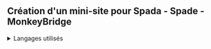 ## Création d'un mini-site pour Spada - Spade - MonkeyBridge

<details>
  <summary>Langages utilisés</summary>
  <br>
  HTML5 - CSS/SCSS - Librairie Javascript : Anime.js - Un peu de PHP pour le formulaire
</details>
